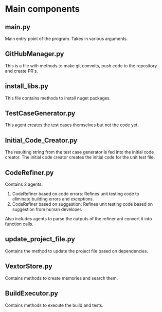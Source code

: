 # Main components

## main.py

Main entry point of the program. Takes in various arguments.

## GitHubManager.py

This is a file with methods to make git commits, push code to the repository and create PR's.

## install_libs.py

This file contains methods to install nuget packages.

## TestCaseGenerator.py

This agent creates the test cases themselves but not the code yet.

## Initial_Code_Creator.py

The resulting string from the test case generator is fed into the initial code creator. The initial code creator creates the initial code for the unit test file.

## CodeRefiner.py

Contains 2 agents:

1. CodeRefiner based on code errors: Refines unit testing code to eliminate building errors and exceptions.
2. CodeRefiner based on suggestion: Refines unit testing code based on suggestion from human developer.

Also includes agents to parse the outputs of the refiner ant convert it into function calls.

## update_project_file.py

Contains the method to update the project file based on dependencies.

## VextorStore.py

Contains methods to create memories and search them.

## BuildExecutor.py

Contains methods to execute the build and tests.